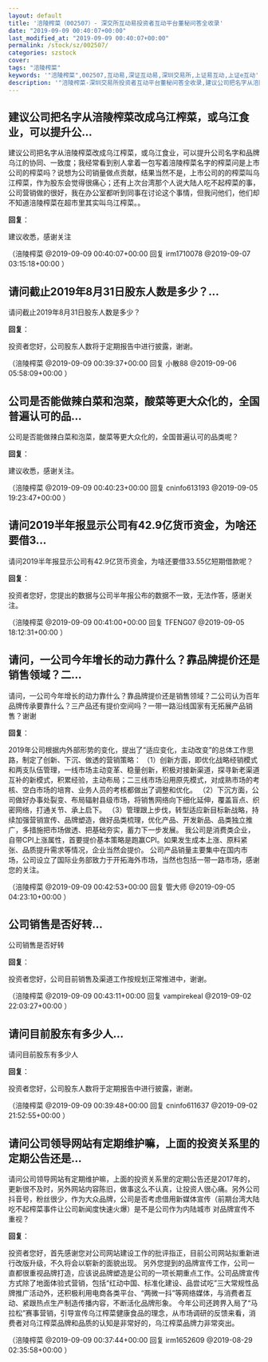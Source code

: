 ```yaml
---
layout: default
title: '涪陵榨菜（002507）- 深交所互动易投资者互动平台董秘问答全收录'
date: "2019-09-09 00:40:07+00:00"
last_modified_at: "2019-09-09 00:40:07+00:00"
permalink: /stock/sz/002507/
categories: szstock
cover: 
tags: "涪陵榨菜"
keywords: '"涪陵榨菜",002507,互动易,深证互动易,深圳交易所,上证易互动,上证e互动'
description: '"涪陵榨菜-深圳交易所投资者互动平台董秘问答全收录,建议公司把名字从涪陵榨菜改成乌江榨菜，或乌江食业，可以提升公司名字和品牌乌江的协同、一致度；我经常看到别人拿着一包写着涪陵榨菜名字的榨菜问是上市公司的榨菜吗？说想为公司销量做点贡献，结果当然不是，上市公司的的榨菜叫乌江榨菜，作为股东会觉得很痛心；还有上次台湾那个人说大陆人吃不起榨菜的事，公司营销做的很好，我在办公室都听到同事在讨论这个事情，但我问他们，他们却不知道涪陵榨菜在超市里其实叫乌江榨菜。。"'
---
```


## 建议公司把名字从涪陵榨菜改成乌江榨菜，或乌江食业，可以提升公...

建议公司把名字从涪陵榨菜改成乌江榨菜，或乌江食业，可以提升公司名字和品牌乌江的协同、一致度；我经常看到别人拿着一包写着涪陵榨菜名字的榨菜问是上市公司的榨菜吗？说想为公司销量做点贡献，结果当然不是，上市公司的的榨菜叫乌江榨菜，作为股东会觉得很痛心；还有上次台湾那个人说大陆人吃不起榨菜的事，公司营销做的很好，我在办公室都听到同事在讨论这个事情，但我问他们，他们却不知道涪陵榨菜在超市里其实叫乌江榨菜。。

**回复**：

建议收悉，感谢关注 

（涪陵榨菜  @2019-09-09 00:40:07+00:00 回复 irm1710078  @2019-09-07 03:15:18+00:00 ）

## 请问截止2019年8月31日股东人数是多少？...

请问截止2019年8月31日股东人数是多少？

**回复**：

投资者您好，公司股东人数将于定期报告中进行披露，谢谢。 

（涪陵榨菜  @2019-09-09 00:39:37+00:00 回复 小散88  @2019-09-06 05:58:09+00:00 ）

## 公司是否能做辣白菜和泡菜，酸菜等更大众化的，全国普遍认可的品...

公司是否能做辣白菜和泡菜，酸菜等更大众化的，全国普遍认可的品类呢？

**回复**：

建议收悉，感谢关注。 

（涪陵榨菜  @2019-09-09 00:40:23+00:00 回复 cninfo613193  @2019-09-05 19:23:47+00:00 ）

## 请问2019半年报显示公司有42.9亿货币资金，为啥还要借3...

请问2019半年报显示公司有42.9亿货币资金，为啥还要借33.55亿短期借款呢？

**回复**：

投资者您好，您提出的数据与公司半年报公布的数据不一致，无法作答，感谢关注。 

（涪陵榨菜  @2019-09-09 00:41:00+00:00 回复 TFENG07  @2019-09-05 18:12:31+00:00 ）

## 请问，一公司今年增长的动力靠什么？靠品牌提价还是销售领域？二...

请问，一公司今年增长的动力靠什么？靠品牌提价还是销售领域？二公司认为百年品牌传承要靠什么？三产品还有提价空间吗？一带一路沿线国家有无拓展产品销售？谢谢

**回复**：

2019年公司根据内外部形势的变化，提出了“适应变化，主动改变”的总体工作思路，制定了创新、下沉、做透的营销策略：
（1）创新方面，即优化战略经销模式和两支队伍管理，一线市场主动变革、稳量创新，积极对接新渠道，探寻新老渠道互补的新模式，积累经验，主动布局；二三线市场沿用原先模式，对成熟市场的考核、空白市场的培育、业务人员的考核都做出了调整和优化。
（2）下沉方面，公司做好办事处裂变、布局辐射县级市场，将销售网络向下细化延伸，覆盖盲点、织密网络，打通关节、承上启下。
（3）管理跟上步伐，转型适应新目标新战略，持续加强营销宣传、品牌塑造，做好品类梳理，优化产品、开发新品、品类独立推广，多措施把市场做透、把基础夯实，蓄力下一步发展。
我公司是消费类企业，自带CPI上涨属性，首要提价基本策略是跑赢CPI。如果发生成本上涨、原料紧张、品质提升需求等情况，企业当然会提价。
公司产品销量主要集中在国内市场，公司设立了国际业务部致力于开拓海外市场，当然也包括一带一路市场，感谢您的关注。 

（涪陵榨菜  @2019-09-09 00:42:53+00:00 回复 管大师  @2019-09-05 04:23:10+00:00 ）

## 公司销售是否好转...

公司销售是否好转

**回复**：

投资者您好，公司目前销售及渠道工作按规划正常推进中，谢谢。 

（涪陵榨菜  @2019-09-09 00:43:11+00:00 回复 vampirekeal  @2019-09-02 22:03:27+00:00 ）

## 请问目前股东有多少人...

请问目前股东有多少人

**回复**：

投资者您好，公司股东人数将于定期报告中进行披露，谢谢。 

（涪陵榨菜  @2019-09-09 00:39:48+00:00 回复 cninfo611637  @2019-09-02 21:52:55+00:00 ）

## 请问公司领导网站有定期维护嘛，上面的投资关系里的定期公告还是...

请问公司领导网站有定期维护嘛，上面的投资关系里的定期公告还是2017年的，更新很不及时，另外网站内容陈旧，做事这么不认真，让投资人很心痛。另外公司抖音号，粉丝很少，作为大众品牌，公司是否考虑借用新媒体宣传（前期台湾大陆吃不起榨菜事件让公司新闻度快速火爆）是不是公司作为内陆城市 对品牌宣传不重视？

**回复**：

投资者您好，首先感谢您对公司网站建设工作的批评指正，目前公司网站拟重新进行改版升级，不久将会以崭新的面貌出现。
另外您提到的品牌宣传工作，公司一直都很重视品牌打造，应该说品牌塑造是公司的一项长期重点工作。公司品牌宣传方式除了地面体验式营销，包括“红动中国、标准化建设、品尝试吃”三大常规性品牌推广活动外，还积极利用电商各类平台、“两微一抖”等网络媒体，与消费者互动、紧跟热点生产制造传播内容，不断活化品牌形象。
今年公司还跨界入局了“马拉松”赛事营销，引导宣传乌江榨菜健康食品的理念，从市场调研的反馈来看，消费者对乌江榨菜品牌和品质的认知是非常好的，乌江榨菜品牌力非常突出。 

（涪陵榨菜  @2019-09-09 00:37:44+00:00 回复 irm1652609  @2019-08-29 02:35:58+00:00 ）

